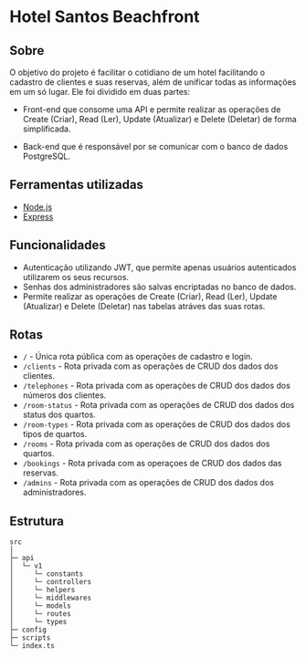 # Hotel Santos Beachfront

## Sobre

O objetivo do projeto é facilitar o cotidiano de um hotel facilitando o cadastro de clientes e suas reservas, além de unificar todas as informações em um só lugar. Ele foi dividido em duas partes:

-   Front-end que consome uma API e permite realizar as operações de Create (Criar), Read (Ler), Update (Atualizar) e Delete (Deletar) de forma simplificada.

-   Back-end que é responsável por se comunicar com o banco de dados PostgreSQL.

## Ferramentas utilizadas

-   [Node.js](https://nodejs.org/en/)
-   [Express](https://expressjs.com/pt-br/)

## Funcionalidades

-   Autenticação utilizando JWT, que permite apenas usuários autenticados utilizarem os seus recursos.
-   Senhas dos administradores são salvas encriptadas no banco de dados.
-   Permite realizar as operações de Create (Criar), Read (Ler), Update (Atualizar) e Delete (Deletar) nas tabelas atráves das suas rotas.

## Rotas

-   `/` - Única rota pública com as operações de cadastro e login.
-   `/clients` - Rota privada com as operações de CRUD dos dados dos clientes.
-   `/telephones` - Rota privada com as operações de CRUD dos dados dos números dos clientes.
-   `/room-status` - Rota privada com as operações de CRUD dos dados dos status dos quartos.
-   `/room-types` - Rota privada com as operações de CRUD dos dados dos tipos de quartos.
-   `/rooms` - Rota privada com as operações de CRUD dos dados dos quartos.
-   `/bookings` - Rota privada com as operaçoes de CRUD dos dados das reservas.
-   `/admins` - Rota privada com as operações de CRUD dos dados dos administradores.

## Estrutura

```
src
│
├─ api
│  └─ v1
│     └─ constants
│     └─ controllers
│     └─ helpers
│     └─ middlewares
│     └─ models
│     └─ routes
│     └─ types
├─ config
├─ scripts
└─ index.ts
```

